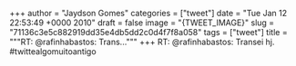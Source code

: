 
+++
author = "Jaydson Gomes"
categories = ["tweet"]
date = "Tue Jan 12 22:53:49 +0000 2010"
draft = false
image = "{TWEET_IMAGE}"
slug = "71136c3e5c882919dd35e4db5dd2c0d4f7f8a058"
tags = ["tweet"]
title = """RT: @rafinhabastos: Trans..."""
+++
RT: @rafinhabastos: Transei hj. #twittealgomuitoantigo
